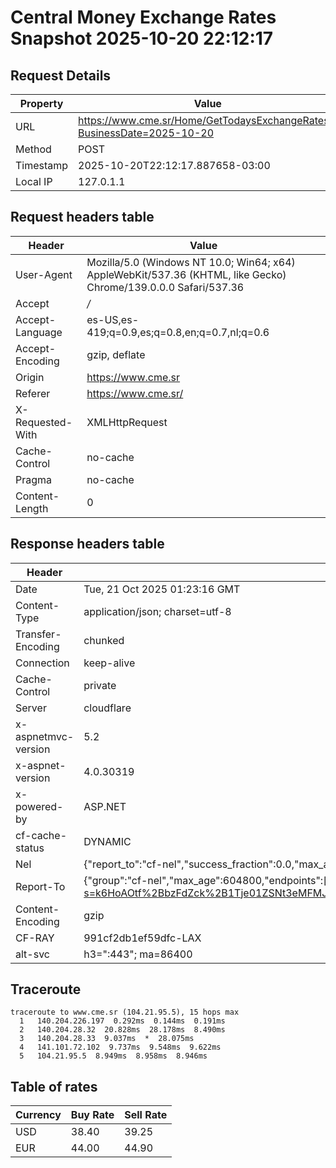 # Central Money Exchange Rates Snapshot 2025-10-20 22:12:17
## Request Details

| Property | Value |
|----------|-------|
| URL | https://www.cme.sr/Home/GetTodaysExchangeRates/?BusinessDate=2025-10-20 |
| Method | POST |
| Timestamp | 2025-10-20T22:12:17.887658-03:00 |
| Local IP | 127.0.1.1 |
    
## Request headers table

| Header | Value |
|--------|-------|
| User-Agent | Mozilla/5.0 (Windows NT 10.0; Win64; x64) AppleWebKit/537.36 (KHTML, like Gecko) Chrome/139.0.0.0 Safari/537.36 |
| Accept | */* |
| Accept-Language | es-US,es-419;q=0.9,es;q=0.8,en;q=0.7,nl;q=0.6 |
| Accept-Encoding | gzip, deflate |
| Origin | https://www.cme.sr |
| Referer | https://www.cme.sr/ |
| X-Requested-With | XMLHttpRequest |
| Cache-Control | no-cache |
| Pragma | no-cache |
| Content-Length | 0 |

    
## Response headers table
| Header | Value |
|--------|-------|
| Date | Tue, 21 Oct 2025 01:23:16 GMT |
| Content-Type | application/json; charset=utf-8 |
| Transfer-Encoding | chunked |
| Connection | keep-alive |
| Cache-Control | private |
| Server | cloudflare |
| x-aspnetmvc-version | 5.2 |
| x-aspnet-version | 4.0.30319 |
| x-powered-by | ASP.NET |
| cf-cache-status | DYNAMIC |
| Nel | {"report_to":"cf-nel","success_fraction":0.0,"max_age":604800} |
| Report-To | {"group":"cf-nel","max_age":604800,"endpoints":[{"url":"https://a.nel.cloudflare.com/report/v4?s=k6HoAOtf%2BbzFdZck%2B1Tje01ZSNt3eMFMJRqyGqcwx1YbkyTOFSPM6CBj6er%2B%2FwUIDOWo7xqEWm3f3Qzy7qwCDQoXvP1I2BbhOgs%3D"}]} |
| Content-Encoding | gzip |
| CF-RAY | 991cf2db1ef59dfc-LAX |
| alt-svc | h3=":443"; ma=86400 |

## Traceroute 

```
traceroute to www.cme.sr (104.21.95.5), 15 hops max
  1   140.204.226.197  0.292ms  0.144ms  0.191ms 
  2   140.204.28.32  20.828ms  28.178ms  8.490ms 
  3   140.204.28.33  9.037ms  *  28.075ms 
  4   141.101.72.102  9.737ms  9.548ms  9.622ms 
  5   104.21.95.5  8.949ms  8.958ms  8.946ms 

```


## Table of rates

| Currency | Buy Rate | Sell Rate |
|----------|----------|-----------|
| USD | 38.40 | 39.25 |
| EUR | 44.00 | 44.90 |
